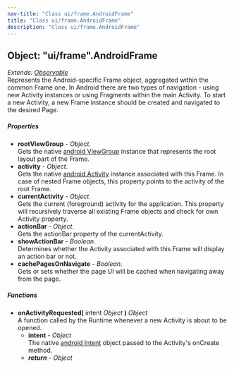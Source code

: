 ```yaml
---
nav-title: "Class ui/frame.AndroidFrame"
title: "Class ui/frame.AndroidFrame"
description: "Class ui/frame.AndroidFrame"
---
```

## Object: "ui/frame".AndroidFrame  
_Extends:_ [_Observable_](../../data/observable/Observable.md)  
Represents the Android-specific Frame object, aggregated within the common Frame one.
In Android there are two types of navigation - using new Activity instances or using Fragments within the main Activity.
To start a new Activity, a new Frame instance should be created and navigated to the desired Page.

##### Properties
 - **rootViewGroup** - _Object_.    
  Gets the native [android ViewGroup](http://developer.android.com/reference/android/view/ViewGroup.html) instance that represents the root layout part of the Frame.
 - **activity** - _Object_.    
  Gets the native [android Activity](http://developer.android.com/reference/android/app/Activity.html) instance associated with this Frame. In case of nested Frame objects, this property points to the activity of the root Frame.
 - **currentActivity** - _Object_.    
  Gets the current (foreground) activity for the application. This property will recursively traverse all existing Frame objects and check for own Activity property.
 - **actionBar** - _Object_.    
  Gets the actionBar property of the currentActivity.
 - **showActionBar** - _Boolean_.    
  Determines whether the Activity associated with this Frame will display an action bar or not.
 - **cachePagesOnNavigate** - _Boolean_.    
  Gets or sets whether the page UI will be cached when navigating away from the page.

##### Functions
 - **onActivityRequested(** intent _Object_ **)** _Object_  
     A function called by the Runtime whenever a new Activity is about to be opened.
   - **intent** - _Object_  
     The native [android Intent](http://developer.android.com/reference/android/content/Intent.html) object passed to the Activity's onCreate method.
   - _**return**_ - _Object_
